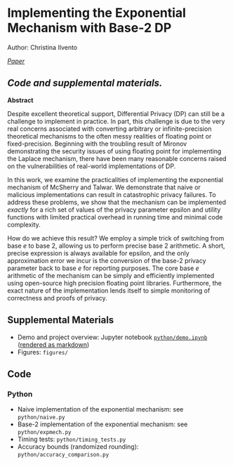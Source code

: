# Implementing the Exponential Mechanism with Base-2 DP
Author: Christina Ilvento

[*Paper*](https://arxiv.org/abs/1912.04222)
## *Code and supplemental materials.*

**Abstract**

Despite excellent theoretical support, Differential Privacy (DP) can still be a challenge to implement in practice. In part, this challenge is due to the very real concerns associated with converting arbitrary or infinite-precision theoretical mechanisms to the often messy realities of floating point or fixed-precision. Beginning with the troubling result of Mironov demonstrating the security issues of using floating point for implementing the Laplace mechanism, there have been many reasonable concerns raised on the vulnerabilities of real-world implementations of DP.

In this work, we examine the practicalities of implementing the exponential mechanism of McSherry and Talwar. We demonstrate that naive or malicious implementations can result in catastrophic privacy failures. To address these problems, we show that the mechanism can be implemented *exactly* for a rich set of values of the privacy parameter epsilon and utility functions with limited practical overhead in running time and minimal code complexity.

How do we achieve this result? We employ a simple trick of switching from base *e* to base 2, allowing us to perform precise base 2 arithmetic. A short, precise expression is always available for epsilon, and the only approximation error we incur is the conversion of the base-2 privacy parameter back to base *e* for reporting purposes. The core base *e* arithmetic of the mechanism can be simply and efficiently implemented using open-source high precision floating point libraries. Furthermore, the exact nature of the implementation lends itself to simple monitoring of correctness and proofs of privacy.


## Supplemental Materials
* Demo and project overview: Jupyter notebook [`python/demo.ipynb`](./python/demo.ipynb)  ([rendered as markdown](./demo/demo.md))
* Figures: `figures/`

## Code
### Python
* Naive implementation of the exponential mechanism: see `python/naive.py`
* Base-2 implementation of the exponential mechanism: see `python/expmech.py`
* Timing tests: `python/timing_tests.py`
* Accuracy bounds (randomized rounding): `python/accuracy_comparison.py`